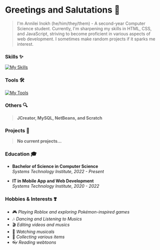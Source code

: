 # Greetings and Salutations 👋
> I'm Annilei Inokh (he/him/they/them) - A second-year Computer Science student. Currently, I'm sharpening my skills in HTML, CSS, and JavaScript, striving to become proficient in various aspects of web development. I sometimes make random projects if it sparks me interest.

### Skills ✨
[![My Skills](https://skillicons.dev/icons?i=cs,css,html,js,lua,py&theme=dark)](https://skillicons.dev)

### Tools 🛠️
[![My Tools](https://skillicons.dev/icons?i=figma,github,robloxstudio,visualstudio,vscode&theme=dark)](https://skillicons.dev)

### Others 🔍
> **JCreator, MySQL, NetBeans, and Scratch**

### Projects 📂
> **No current projects...**
<!-- **[Project Name](#)** - Brief description of what the project does and technologies used. -->

### Education 🎓
+ **Bachelor of Science in Computer Science**  
  *Systems Technology Institute*, *2022 - Present*

+ **IT in Mobile App and Web Development**  
  *Systems Technology Institute*, *2020 - 2022*

### Hobbies & Interests ❣️
+ 🎮 *Playing Roblox and exploring Pokémon-inspired games*
+ 🎶 *Dancing and Listening to Musics*
+ 🎬 *Editing videos and musics*
+ 🎤 *Watching musicals*
+ 📔 *Collecting various items*
+ 👓 *Reading webtoons*

<!-- Comment -->
